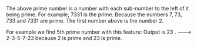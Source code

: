 The above prime number is a number with each sub-number to the left of it being prime.
For example, 7331 is the prime. 
Because the numbers 7, 73, 733 and 7331 are prime. 
The first number above is the number 2.

For example we find 5th prime number with this feature:
Output is 23 .
---> 2-3-5-7-23
because 2 is prime and 23 is prime.
